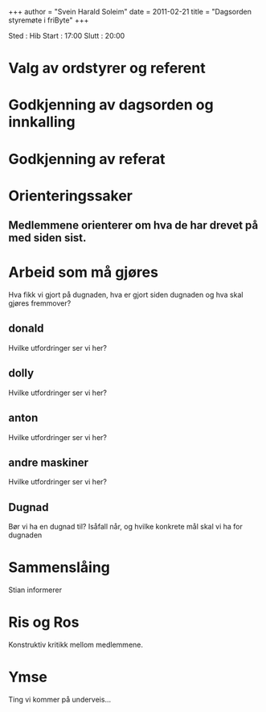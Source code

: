 +++
author = "Svein Harald Soleim"
date = 2011-02-21
title = "Dagsorden styremøte i friByte"
+++

Sted : Hib Start : 17:00 Slutt : 20:00

# Valg av ordstyrer og referent

# Godkjenning av dagsorden og innkalling

# Godkjenning av referat

# Orienteringssaker

## Medlemmene orienterer om hva de har drevet på med siden sist.

# Arbeid som må gjøres

Hva fikk vi gjort på dugnaden, hva er gjort siden dugnaden og hva skal
gjøres fremmover?

## donald

Hvilke utfordringer ser vi her?

## dolly

Hvilke utfordringer ser vi her?

## anton

Hvilke utfordringer ser vi her?

## andre maskiner

Hvilke utfordringer ser vi her?

## Dugnad

Bør vi ha en dugnad til? Isåfall når, og hvilke konkrete mål skal vi ha
for dugnaden

# Sammenslåing

Stian informerer

# Ris og Ros

Konstruktiv kritikk mellom medlemmene.

# Ymse

Ting vi kommer på underveis\...
